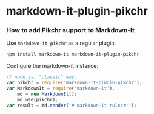 # markdown-it-plugin-pikchr

### How to add Pikchr support to Markdown-It

Use `markdown-it-pikchr` as a regular plugin.

```sh
npm install markdown-it markdown-it-plugin-pikchr
```

Configure the markdown-it instance:

```javascript
// node.js, "classic" way:
var pikchr = require('markdown-it-plugin-pikchr');
var MarkdownIt = require('markdown-it'),
    md = new MarkdownIt();
    md.use(pikchr);
var result = md.render('# markdown-it rulezz!');
```
